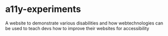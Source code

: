 # a11y-experiments
A website to demonstrate various disabilities and how webtechnologies can be used to teach devs how to improve their websites for accessibility
